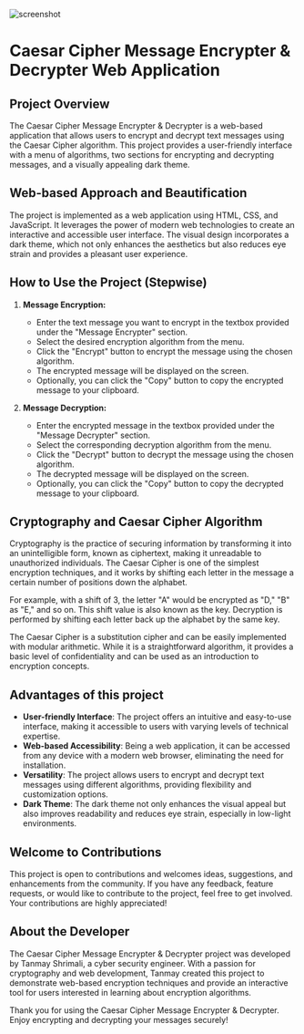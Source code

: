 ![screenshot](https://github.com/tanmay-shrimali/message-encrypter-and-decrypter/assets/119653072/b82029c3-26ca-4d29-99e7-eebcd5adec17)

# Caesar Cipher Message Encrypter & Decrypter Web Application

## Project Overview

The Caesar Cipher Message Encrypter & Decrypter is a web-based application that allows users to encrypt and decrypt text messages using the Caesar Cipher algorithm. This project provides a user-friendly interface with a menu of algorithms, two sections for encrypting and decrypting messages, and a visually appealing dark theme.

## Web-based Approach and Beautification

The project is implemented as a web application using HTML, CSS, and JavaScript. It leverages the power of modern web technologies to create an interactive and accessible user interface. The visual design incorporates a dark theme, which not only enhances the aesthetics but also reduces eye strain and provides a pleasant user experience.

## How to Use the Project (Stepwise)

1. **Message Encryption:**
   - Enter the text message you want to encrypt in the textbox provided under the "Message Encrypter" section.
   - Select the desired encryption algorithm from the menu.
   - Click the "Encrypt" button to encrypt the message using the chosen algorithm.
   - The encrypted message will be displayed on the screen.
   - Optionally, you can click the "Copy" button to copy the encrypted message to your clipboard.

2. **Message Decryption:**
   - Enter the encrypted message in the textbox provided under the "Message Decrypter" section.
   - Select the corresponding decryption algorithm from the menu.
   - Click the "Decrypt" button to decrypt the message using the chosen algorithm.
   - The decrypted message will be displayed on the screen.
   - Optionally, you can click the "Copy" button to copy the decrypted message to your clipboard.

## Cryptography and Caesar Cipher Algorithm

Cryptography is the practice of securing information by transforming it into an unintelligible form, known as ciphertext, making it unreadable to unauthorized individuals. The Caesar Cipher is one of the simplest encryption techniques, and it works by shifting each letter in the message a certain number of positions down the alphabet.

For example, with a shift of 3, the letter "A" would be encrypted as "D," "B" as "E," and so on. This shift value is also known as the key. Decryption is performed by shifting each letter back up the alphabet by the same key.

The Caesar Cipher is a substitution cipher and can be easily implemented with modular arithmetic. While it is a straightforward algorithm, it provides a basic level of confidentiality and can be used as an introduction to encryption concepts.

## Advantages of this project

- **User-friendly Interface**: The project offers an intuitive and easy-to-use interface, making it accessible to users with varying levels of technical expertise.
- **Web-based Accessibility**: Being a web application, it can be accessed from any device with a modern web browser, eliminating the need for installation.
- **Versatility**: The project allows users to encrypt and decrypt text messages using different algorithms, providing flexibility and customization options.
- **Dark Theme**: The dark theme not only enhances the visual appeal but also improves readability and reduces eye strain, especially in low-light environments.

## Welcome to Contributions

This project is open to contributions and welcomes ideas, suggestions, and enhancements from the community. If you have any feedback, feature requests, or would like to contribute to the project, feel free to get involved. Your contributions are highly appreciated!

## About the Developer

The Caesar Cipher Message Encrypter & Decrypter project was developed by Tanmay Shrimali, a cyber security engineer. With a passion for cryptography and web development, Tanmay created this project to demonstrate web-based encryption techniques and provide an interactive tool for users interested in learning about encryption algorithms.

Thank you for using the Caesar Cipher Message Encrypter & Decrypter. Enjoy encrypting and decrypting your messages securely!
